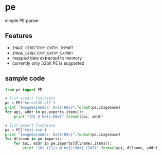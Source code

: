 # pe
simple PE parser

## Features
 * `IMAGE_DIRECTORY_ENTRY_IMPORT`
 * `IMAGE_DIRECTORY_ENTRY_EXPORT`
 * mapped data extracted to memory
 * currently only 32bit PE is supported

## sample code
```python
from pe import PE

# list export functions
pe = PE('kernel32.dll')
print "ImageBaseAddr: 0x{0:08x}".format(pe.imagebase)
for api, addr in pe.exports.items():
    print "{0} @ 0x{1:08x}".format(api, addr)

# list import functions
pe = PE('test.exe')
print "ImageBaseAddr: 0x{0:08x}".format(pe.imagebase)
for dllname in pe.imports:
    for api, addr in pe.imports[dllname].items():
        print "{0} ({1}) @ 0x{2:08x} (IAT)".format(api, dllname, addr)
```
